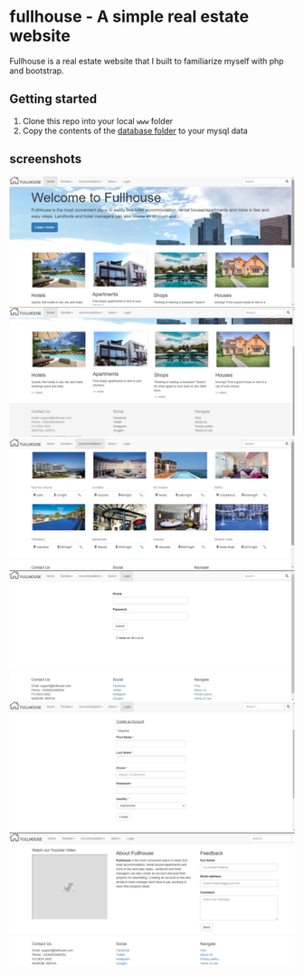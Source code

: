 # fullhouse - A simple real estate website
Fullhouse is a real estate website that I built to familiarize myself with php and bootstrap.

## Getting started
1. Clone this repo into your local `www` folder
1. Copy the contents of the [database folder](/database) to your mysql data 

## screenshots
![Home page](screenshots/0.png)
![Home page](screenshots/1.png)
![Accomodation Page](screenshots/2.png)
![Log In page](screenshots/3.png)
![Sign Up page](screenshots/4.png)
![About page](screenshots/5.png)